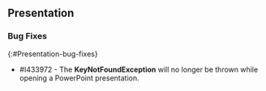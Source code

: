## Presentation

### Bug Fixes
{:#Presentation-bug-fixes}

* \#I433972 - The **KeyNotFoundException** will no longer be thrown while opening a PowerPoint presentation.